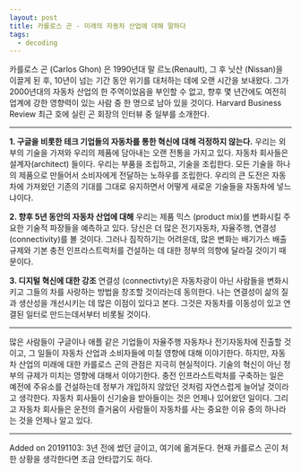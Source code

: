 ```yaml
---
layout: post
title: 카를로스 곤 - 미래의 자동차 산업에 대해 말하다
tags:
  - decoding
---
```


카를로스 곤 (Carlos Ghon) 은 1990년대 말 르노(Renault), 그 후 닛산 (Nissan)을 이끌게 된 후, 10년이 넘는 기간 동안 위기를 대처하는 데에 오랜 시간을 보내왔다. 그가 2000년대의 자동차 산업의 한 주역이었음을 부인할 수 없고, 향후 몇 년간에도 여전히 업계에 강한 영향력이 있는 사람 중 한 명으로 남아 있을 것이다. Harvard Business Review 최근 호에 실린 곤 회장의 인터뷰 중 일부를 소개한다.

***

**1. 구글을 비롯한 테크 기업들의 자동차를 통한 혁신에 대해 걱정하지 않는다.**
우리는 외부의 기술을 가져와 우리의 제품에 담아내는 오랜 전통을 가지고 있다. 자동차 회사들은 설계자(architect) 들이다. 우리는 부품을 조립하고, 기술을 조립한다. 모든 기술을 하나의 제품으로 만들어서 소비자에게 전달하는 노하우를 조립한다. 우리의 큰 도전은 자동차에 가져왔던 기존의 기대를 그대로 유지하면서 어떻게 새로운 기술들을 자동차에 넣느냐이다.

**2. 향후 5년 동안의 자동차 산업에 대해**
우리는 제품 믹스 (product mix)를 변화시킬 주요한 기술적 파장들을 예측하고 있다. 당신은 더 많은 전기자동차, 자율주행, 연결성 (connectivity)를 볼 것이다. 그러나 짐작하기는 어려운데, 많은 변화는 배기가스 배출 규제와 기본 충전 인프라스트럭처를 건설하는 데 대한 정부의 의향에 달라질 것이기 때문이다.

**3. 디지털 혁신에 대한 강조**
연결성 (connectivty)은 자동차광이 아닌 사람들을 변화시키고 그들의 차를 사랑하는 방법을 창조할 것이라는데 동의한다. 나는 연결성이 삶의 질과 생산성을 개선시키는 데 많은 이점이 있다고 본다. 그것은 자동차를 이동성이 있고 연결된 일터로 만드는데서부터 비롯될 것이다.

***

많은 사람들이 구글이나 애플 같은 기업들이 자율주행 자동차나 전기자동차에 진출할 것이고, 그 일들이 자동차 산업과 소비자들에 미칠 영향에 대해 이야기한다. 하지만, 자동차 산업의 미래에 대한 카를로스 곤의 관점은 지극히 현실적이다. 기술의 혁신이 아닌 정부의 규제가 미치는 영향에 대해서 이야기한다. 충전 인프라스트럭처를 구축하는 일은 예전에 주유소를 건설하는데 정부가 개입하지 않았던 것처럼 자연스럽게 늘어날 것이라고 생각한다.
자동차 회사들이 신기술을 받아들이는 것은 언제나 있어왔던 일이다. 그리고 자동차 회사들은 운전의 즐거움이 사람들이 자동차를 사는 중요한 이유 중의 하나라는 것을 언제나 알고 있다.

***

Added on 20191103: 3년 전에 썼던 글이고, 여기에 옮겨둔다. 현재 카를로스 곤이 처한 상황을 생각한다면 조금 안타깝기도 하다.
